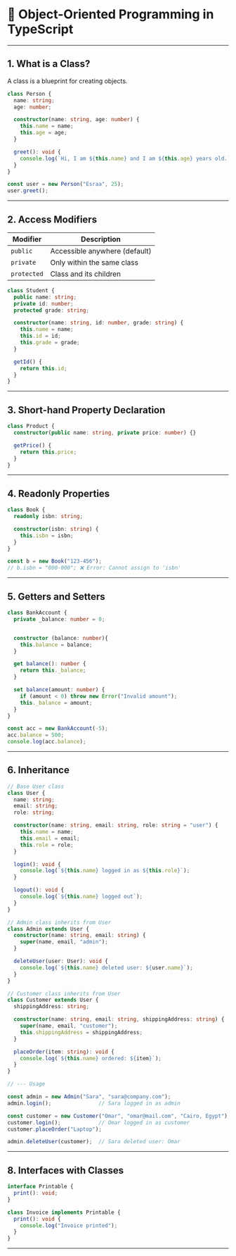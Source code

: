 
# 🧠 Object-Oriented Programming in TypeScript


---


## 1. What is a Class?

A class is a blueprint for creating objects.

```ts
class Person {
  name: string;
  age: number;

  constructor(name: string, age: number) {
    this.name = name;
    this.age = age;
  }

  greet(): void {
    console.log(`Hi, I am ${this.name} and I am ${this.age} years old.`);
  }
}

const user = new Person("Esraa", 25);
user.greet();
```

---

## 2. Access Modifiers

| Modifier    | Description                             |
|-------------|-----------------------------------------|
| `public`    | Accessible anywhere (default)           |
| `private`   | Only within the same class              |
| `protected` | Class and its children                  |

```ts
class Student {
  public name: string;
  private id: number;
  protected grade: string;

  constructor(name: string, id: number, grade: string) {
    this.name = name;
    this.id = id;
    this.grade = grade;
  }

  getId() {
    return this.id;
  }
}
```

---

## 3. Short-hand Property Declaration

```ts
class Product {
  constructor(public name: string, private price: number) {}

  getPrice() {
    return this.price;
  }
}
```

---

## 4. Readonly Properties

```ts
class Book {
  readonly isbn: string;

  constructor(isbn: string) {
    this.isbn = isbn;
  }
}

const b = new Book("123-456");
// b.isbn = "000-000"; ❌ Error: Cannot assign to 'isbn'
```

---

## 5. Getters and Setters

```ts
class BankAccount {
  private _balance: number = 0;


  constructor (balance: number){
    this.balance = balance;
  }

  get balance(): number {
    return this._balance;
  }

  set balance(amount: number) {
    if (amount < 0) throw new Error("Invalid amount");
    this._balance = amount;
  }
}

const acc = new BankAccount(-5);
acc.balance = 500;
console.log(acc.balance); 
```

---

## 6. Inheritance

```ts
// Base User class
class User {
  name: string;
  email: string;
  role: string;

  constructor(name: string, email: string, role: string = "user") {
    this.name = name;
    this.email = email;
    this.role = role;
  }

  login(): void {
    console.log(`${this.name} logged in as ${this.role}`);
  }

  logout(): void {
    console.log(`${this.name} logged out`);
  }
}

// Admin class inherits from User
class Admin extends User {
  constructor(name: string, email: string) {
    super(name, email, "admin");
  }

  deleteUser(user: User): void {
    console.log(`${this.name} deleted user: ${user.name}`);
  }
}

// Customer class inherits from User
class Customer extends User {
  shippingAddress: string;

  constructor(name: string, email: string, shippingAddress: string) {
    super(name, email, "customer");
    this.shippingAddress = shippingAddress;
  }

  placeOrder(item: string): void {
    console.log(`${this.name} ordered: ${item}`);
  }
}

// --- Usage

const admin = new Admin("Sara", "sara@company.com");
admin.login();               // Sara logged in as admin

const customer = new Customer("Omar", "omar@mail.com", "Cairo, Egypt");
customer.login();            // Omar logged in as customer
customer.placeOrder("Laptop");

admin.deleteUser(customer);  // Sara deleted user: Omar

```


---

## 8. Interfaces with Classes

```ts
interface Printable {
  print(): void;
}

class Invoice implements Printable {
  print(): void {
    console.log("Invoice printed");
  }
}
```

---
